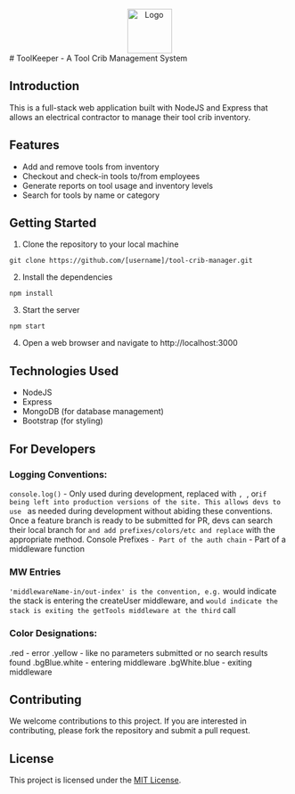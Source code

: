 <!-- PROJECT LOGO -->
<br />
<div align="center">
  <a href="public\img\toolKeeperLogo-light-full.png">
    <img src="images/logo.png" alt="Logo" width="80" height="80">
  </a>
  </div>
# ToolKeeper - A Tool Crib Management System


## Introduction

This is a full-stack web application built with NodeJS and Express that allows an electrical contractor to manage their tool crib inventory.

## Features

- Add and remove tools from inventory
- Checkout and check-in tools to/from employees
- Generate reports on tool usage and inventory levels
- Search for tools by name or category

## Getting Started

1. Clone the repository to your local machine

``git clone https://github.com/[username]/tool-crib-manager.git``

2. Install the dependencies

``npm install
``

3. Start the server

`npm start`

4. Open a web browser and navigate to http://localhost:3000

## Technologies Used

- NodeJS
- Express
- MongoDB (for database management)
- Bootstrap (for styling)

## For Developers
### Logging Conventions:
`console.log()` - Only used during development, replaced with `, `, or`if being left into production versions of the site. This allows devs to use ` as needed during development without abiding these conventions. Once a feature branch is ready to be submitted for PR, devs can search their local branch for ` and add prefixes/colors/etc and replace ` with the appropriate method.
Console Prefixes
` - Part of the auth chain
` - Part of a middleware function

### MW Entries
` 'middlewareName-in/out-index' is the convention, e.g. ` would indicate the stack is entering the createUser middleware, and ` would indicate the stack is exiting the getTools middleware at the third ` call

### Color Designations:
.red - error
.yellow - like no parameters submitted or no search results found
.bgBlue.white - entering middleware
.bgWhite.blue - exiting middleware



## Contributing

We welcome contributions to this project. If you are interested in contributing, please fork the repository and submit a pull request.

## License

This project is licensed under the [MIT License](https://opensource.org/licenses/MIT).